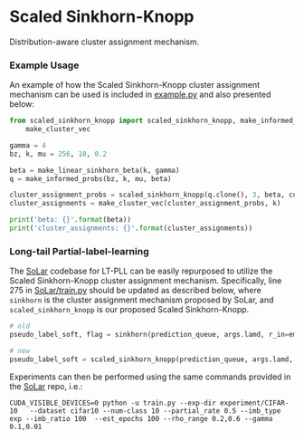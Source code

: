 # Scaled Sinkhorn-Knopp
Distribution-aware cluster assignment mechanism.

### Example Usage
An example of how the Scaled Sinkhorn-Knopp cluster assignment mechanism can be used is included in 
[example.py](example.py) and also presented below:
```python
from scaled_sinkhorn_knopp import scaled_sinkhorn_knopp, make_informed_probs, make_linear_sinkhorn_beta, \
    make_cluster_vec

gamma = 4
bz, k, mu = 256, 10, 0.2

beta = make_linear_sinkhorn_beta(k, gamma)
q = make_informed_probs(bz, k, mu, beta)

cluster_assignment_probs = scaled_sinkhorn_knopp(q.clone(), 3, beta, cuda=False)
cluster_assignments = make_cluster_vec(cluster_assignment_probs, k)

print('beta: {}'.format(beta))
print('cluster_assignments: {}'.format(cluster_assignments))
```

### Long-tail Partial-label-learning
The [SoLar](https://github.com/hbzju/SoLar/) codebase for LT-PLL can be easily repurposed to utilize the Scaled 
Sinkhorn-Knopp cluster assignment mechanism. Specifically, line 275 in 
[SoLar/train.py](https://github.com/hbzju/SoLar/blob/main/train.py) should be updated as described below, where
`sinkhorn` is the cluster assignment mechanism proposed by SoLar, and `scaled_sinkhorn_knopp` is our proposed
Scaled Sinkhorn-Knopp.

```python
# old
pseudo_label_soft, flag = sinkhorn(prediction_queue, args.lamd, r_in=emp_dist)

# new
pseudo_label_soft = scaled_sinkhorn_knopp(prediction_queue, args.lamd, emp_dist)
```

Experiments can then be performed using the same commands provided in the [SoLar](https://github.com/hbzju/SoLar/) repo, i.e.:
```shell
CUDA_VISIBLE_DEVICES=0 python -u train.py --exp-dir experiment/CIFAR-10   --dataset cifar10 --num-class 10 --partial_rate 0.5 --imb_type exp --imb_ratio 100  --est_epochs 100 --rho_range 0.2,0.6 --gamma 0.1,0.01
```
